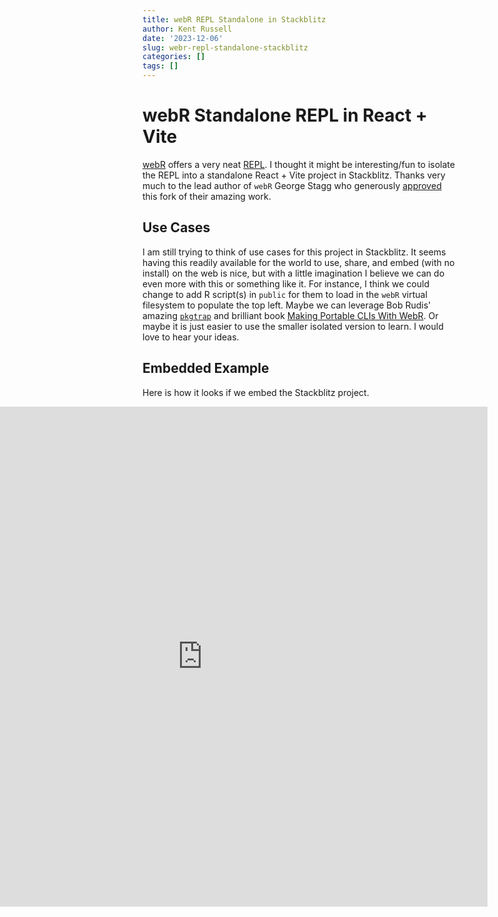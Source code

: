 ```yaml
---
title: webR REPL Standalone in Stackblitz
author: Kent Russell
date: '2023-12-06'
slug: webr-repl-standalone-stackblitz
categories: []
tags: []
---
```


# webR Standalone REPL in React + Vite

[webR](https://docs.r-wasm.org/webr/latest/) offers a very neat [REPL](https://webr.r-wasm.org/latest/). I thought it might be interesting/fun to isolate the REPL into a standalone React + Vite project in Stackblitz. Thanks very much to the lead author of `webR` George Stagg who generously [approved](https://github.com/r-wasm/webr/issues/323) this fork of their amazing work.

## Use Cases

I am still trying to think of use cases for this project in Stackblitz. It seems having this readily available for the world to use, share, and embed (with no install) on the web is nice, but with a little imagination I believe we can do even more with this or something like it. For instance, I think we could change to add R script(s) in `public` for them to load in the `webR` virtual filesystem to populate the top left. Maybe we can leverage Bob Rudis' amazing [`pkgtrap`](https://github.com/hrbrmstr/pkgtrap) and brilliant book [Making Portable CLIs With WebR](https://rud.is/books/webr-cli-book/).  Or maybe it is just easier to use the smaller isolated version to learn.  I would love to hear your ideas.

## Embedded Example

Here is how it looks if we embed the Stackblitz project.

<iframe src = "https://stackblitz.com/edit/vitejs-vite-c5r7sn?embed=1&file=README.md" style="border:0;margin:0 0 0 -360px;width:95vw;height:800px;"/>